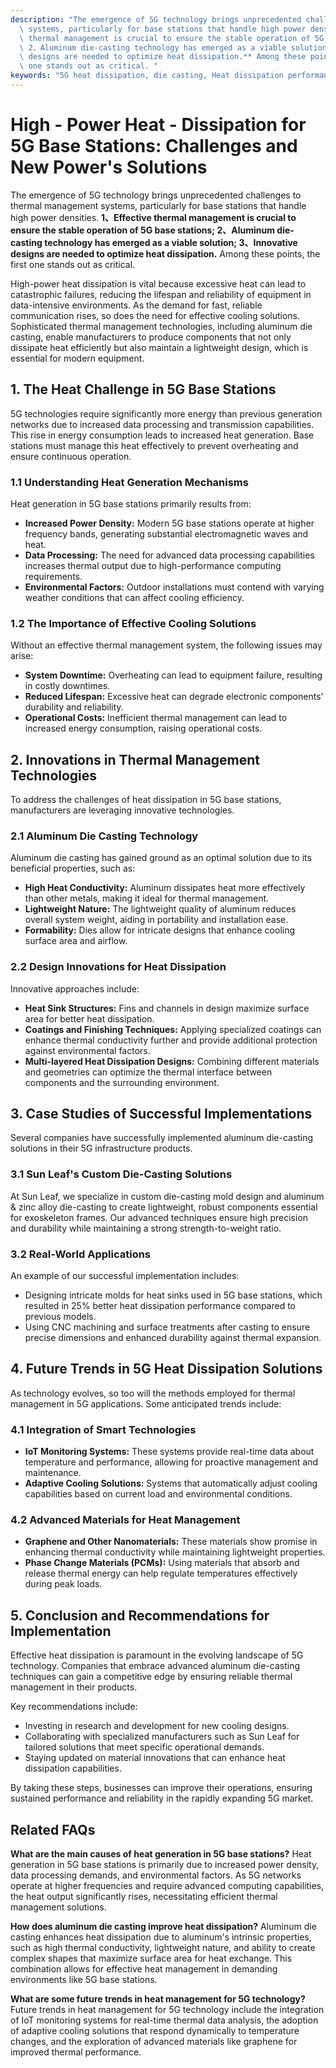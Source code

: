```yaml
---
description: "The emergence of 5G technology brings unprecedented challenges to thermal management\
  \ systems, particularly for base stations that handle high power densities. **1、Effective\
  \ thermal management is crucial to ensure the stable operation of 5G base stations;\
  \ 2、Aluminum die-casting technology has emerged as a viable solution; 3、Innovative\
  \ designs are needed to optimize heat dissipation.** Among these points, the first\
  \ one stands out as critical. "
keywords: "5G heat dissipation, die casting, Heat dissipation performance, Die-cast aluminum"
---
```

# High - Power Heat - Dissipation for 5G Base Stations: Challenges and New Power's Solutions

The emergence of 5G technology brings unprecedented challenges to thermal management systems, particularly for base stations that handle high power densities. **1、Effective thermal management is crucial to ensure the stable operation of 5G base stations; 2、Aluminum die-casting technology has emerged as a viable solution; 3、Innovative designs are needed to optimize heat dissipation.** Among these points, the first one stands out as critical. 

High-power heat dissipation is vital because excessive heat can lead to catastrophic failures, reducing the lifespan and reliability of equipment in data-intensive environments. As the demand for fast, reliable communication rises, so does the need for effective cooling solutions. Sophisticated thermal management technologies, including aluminum die casting, enable manufacturers to produce components that not only dissipate heat efficiently but also maintain a lightweight design, which is essential for modern equipment.

## **1. The Heat Challenge in 5G Base Stations**

5G technologies require significantly more energy than previous generation networks due to increased data processing and transmission capabilities. This rise in energy consumption leads to increased heat generation. Base stations must manage this heat effectively to prevent overheating and ensure continuous operation. 

### **1.1 Understanding Heat Generation Mechanisms**
Heat generation in 5G base stations primarily results from:
- **Increased Power Density:** Modern 5G base stations operate at higher frequency bands, generating substantial electromagnetic waves and heat.
- **Data Processing:** The need for advanced data processing capabilities increases thermal output due to high-performance computing requirements.
- **Environmental Factors:** Outdoor installations must contend with varying weather conditions that can affect cooling efficiency.

### **1.2 The Importance of Effective Cooling Solutions**
Without an effective thermal management system, the following issues may arise:
- **System Downtime:** Overheating can lead to equipment failure, resulting in costly downtimes.
- **Reduced Lifespan:** Excessive heat can degrade electronic components' durability and reliability.
- **Operational Costs:** Inefficient thermal management can lead to increased energy consumption, raising operational costs.

## **2. Innovations in Thermal Management Technologies**

To address the challenges of heat dissipation in 5G base stations, manufacturers are leveraging innovative technologies. 

### **2.1 Aluminum Die Casting Technology**
Aluminum die casting has gained ground as an optimal solution due to its beneficial properties, such as:
- **High Heat Conductivity:** Aluminum dissipates heat more effectively than other metals, making it ideal for thermal management.
- **Lightweight Nature:** The lightweight quality of aluminum reduces overall system weight, aiding in portability and installation ease.
- **Formability:** Dies allow for intricate designs that enhance cooling surface area and airflow.

### **2.2 Design Innovations for Heat Dissipation**
Innovative approaches include:
- **Heat Sink Structures:** Fins and channels in design maximize surface area for better heat dissipation.
- **Coatings and Finishing Techniques:** Applying specialized coatings can enhance thermal conductivity further and provide additional protection against environmental factors.
- **Multi-layered Heat Dissipation Designs:** Combining different materials and geometries can optimize the thermal interface between components and the surrounding environment.

## **3. Case Studies of Successful Implementations**

Several companies have successfully implemented aluminum die-casting solutions in their 5G infrastructure products.

### **3.1 Sun Leaf's Custom Die-Casting Solutions**
At Sun Leaf, we specialize in custom die-casting mold design and aluminum & zinc alloy die-casting to create lightweight, robust components essential for exoskeleton frames. Our advanced techniques ensure high precision and durability while maintaining a strong strength-to-weight ratio. 

### **3.2 Real-World Applications**
An example of our successful implementation includes:
- Designing intricate molds for heat sinks used in 5G base stations, which resulted in 25% better heat dissipation performance compared to previous models.
- Using CNC machining and surface treatments after casting to ensure precise dimensions and enhanced durability against thermal expansion.

## **4. Future Trends in 5G Heat Dissipation Solutions**

As technology evolves, so too will the methods employed for thermal management in 5G applications. Some anticipated trends include:

### **4.1 Integration of Smart Technologies**
- **IoT Monitoring Systems:** These systems provide real-time data about temperature and performance, allowing for proactive management and maintenance.
- **Adaptive Cooling Solutions:** Systems that automatically adjust cooling capabilities based on current load and environmental conditions.

### **4.2 Advanced Materials for Heat Management**
- **Graphene and Other Nanomaterials:** These materials show promise in enhancing thermal conductivity while maintaining lightweight properties.
- **Phase Change Materials (PCMs):** Using materials that absorb and release thermal energy can help regulate temperatures effectively during peak loads.

## **5. Conclusion and Recommendations for Implementation**

Effective heat dissipation is paramount in the evolving landscape of 5G technology. Companies that embrace advanced aluminum die-casting techniques can gain a competitive edge by ensuring reliable thermal management in their products. 

Key recommendations include:
- Investing in research and development for new cooling designs.
- Collaborating with specialized manufacturers such as Sun Leaf for tailored solutions that meet specific operational demands.
- Staying updated on material innovations that can enhance heat dissipation capabilities.

By taking these steps, businesses can improve their operations, ensuring sustained performance and reliability in the rapidly expanding 5G market.



## **Related FAQs**

**What are the main causes of heat generation in 5G base stations?**
Heat generation in 5G base stations is primarily due to increased power density, data processing demands, and environmental factors. As 5G networks operate at higher frequencies and require advanced computing capabilities, the heat output significantly rises, necessitating efficient thermal management solutions.

**How does aluminum die casting improve heat dissipation?**
Aluminum die casting enhances heat dissipation due to aluminum's intrinsic properties, such as high thermal conductivity, lightweight nature, and ability to create complex shapes that maximize surface area for heat exchange. This combination allows for effective heat management in demanding environments like 5G base stations.

**What are some future trends in heat management for 5G technology?**
Future trends in heat management for 5G technology include the integration of IoT monitoring systems for real-time thermal data analysis, the adoption of adaptive cooling solutions that respond dynamically to temperature changes, and the exploration of advanced materials like graphene for improved thermal performance.
